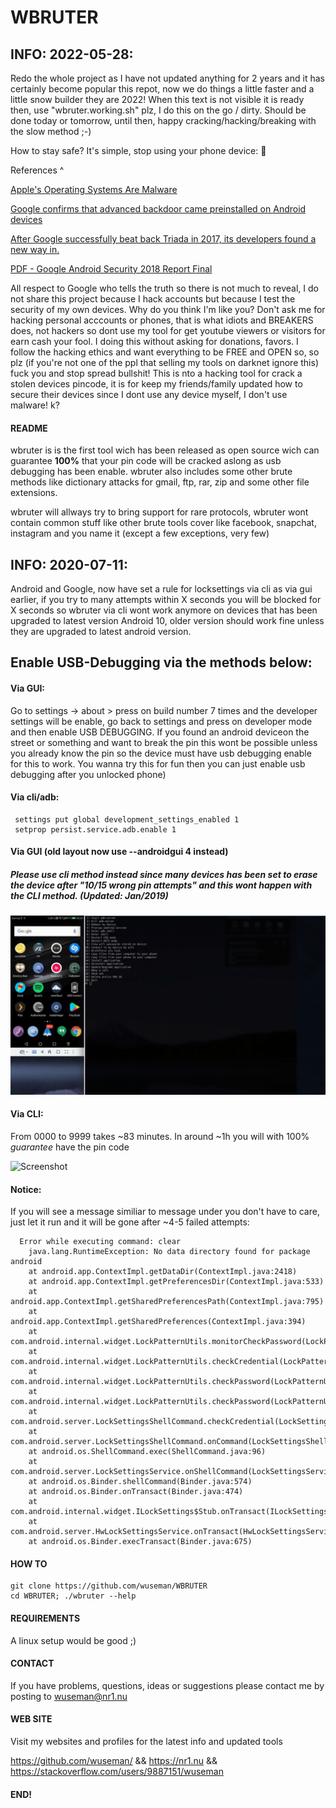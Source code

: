 # WBRUTER

## INFO: 2022-05-28: 

Redo the whole project as I have not updated anything for 2 years and it has certainly become popular this repot, now we do things a little faster and a little snow builder they are 2022!  When this text is not visible it is ready then, use "wbruter.working.sh" plz, I do this on the go / dirty. Should be done today or tomorrow, until then, happy cracking/hacking/breaking with the slow method ;-)

How to stay safe? It's simple, stop using your phone device: 📵

References ^

[Apple's Operating Systems Are Malware](https://www.gnu.org/proprietary/malware-apple.html)

[Google confirms that advanced backdoor came preinstalled on Android devices](https://www.reddit.com/r/linux/comments/bxp25x/google_confirms_that_advanced_backdoor_came/)

[After Google successfully beat back Triada in 2017, its developers found a new way in.](https://arstechnica.com/information-technology/2019/06/google-confirms-2017-supply-chain-attack-that-sneaked-backdoor-on-android-devices/)

[PDF - Google Android Security 2018 Report Final](https://source.android.com/security/reports/Google_Android_Security_2018_Report_Final.pdf)

All respect to Google who tells the truth so there is not much to reveal, I do not share this project because I hack accounts but because I test the security of my own devices. Why do you think I'm like you? Don't ask me for hacking personal acccounts or phones, that is what idiots and BREAKERS does, not hackers so dont use my tool for get youtube viewers or visitors for earn cash your fool. I doing this without asking for donations, favors. I follow the hacking ethics and want everything to be FREE and OPEN so, so plz (if you're not one of the ppl that selling my tools on darknet ignore this) 
 fuck you and stop spread bullshit! This is nto a hacking tool for crack a stolen devices pincode, it is for keep my friends/family updated how to secure their devices since I dont use any device myself, I don't use malware! k? 
 
#### README


wbruter is is the first tool wich has been released as open source wich can guarantee **100%** that your pin code will be cracked aslong as usb debugging has been enable. wbruter also includes some other brute methods like dictionary attacks for gmail, ftp, rar, zip and some other file extensions. 

wbruter will allways try to bring support for rare protocols, wbruter wont contain common stuff like other brute tools cover like facebook, snapchat, instagram and you name it (except a few exceptions, very few)

## INFO: 2020-07-11:

Android and Google, now have set a rule for locksettings via cli as via gui earlier, if you try to many attempts within X seconds you will be blocked for X seconds so wbruter via cli wont work anymore on devices that has been upgraded to latest version Android 10, older version should work fine unless they are upgraded to latest android version. 

## Enable USB-Debugging via the methods below:

#### Via GUI: 

Go to settings -> about > press on build number 7 times and the developer settings will be enable, go back to settings and press on developer mode and then enable USB DEBUGGING. If you found an android deviceon the street or something and want to break the pin this wont be possible unless you already know the pin so the device must have usb debugging enable for this to work. You wanna try this for fun then you can just enable usb debugging after you unlocked phone)

#### Via cli/adb: 

     settings put global development_settings_enabled 1
     setprop persist.service.adb.enable 1

#### Via GUI (old layout now use --androidgui 4 instead)
##### Please use cli method instead since many devices has been set to erase the device after "10/15 wrong pin attempts" and this wont happen with the CLI method. (Updated: Jan/2019)

![Screenshot](https://raw.githubusercontent.com/1939149/wbruter/master/files/wbruter.gif)

#### Via CLI:

From 0000 to 9999 takes ~83 minutes. In around ~1h you will with 100% _guarantee_ have the pin code

![Screenshot](https://nr1.nu/archive/wbruter/previews/wbruter-cli.gif)

#### Notice:

If you will see a message similiar to message under you don't have to care, just let it run and it will be gone after ~4-5 failed attempts: 

      Error while executing command: clear
        java.lang.RuntimeException: No data directory found for package android
        at android.app.ContextImpl.getDataDir(ContextImpl.java:2418)
        at android.app.ContextImpl.getPreferencesDir(ContextImpl.java:533)
        at android.app.ContextImpl.getSharedPreferencesPath(ContextImpl.java:795)
        at android.app.ContextImpl.getSharedPreferences(ContextImpl.java:394)
        at com.android.internal.widget.LockPatternUtils.monitorCheckPassword(LockPatternUtils.java:1814)
        at com.android.internal.widget.LockPatternUtils.checkCredential(LockPatternUtils.java:398)
        at com.android.internal.widget.LockPatternUtils.checkPassword(LockPatternUtils.java:548)
        at com.android.internal.widget.LockPatternUtils.checkPassword(LockPatternUtils.java:509)
        at com.android.server.LockSettingsShellCommand.checkCredential(LockSettingsShellCommand.java:151)
        at com.android.server.LockSettingsShellCommand.onCommand(LockSettingsShellCommand.java:57)
        at android.os.ShellCommand.exec(ShellCommand.java:96)
        at com.android.server.LockSettingsService.onShellCommand(LockSettingsService.java:1945)
        at android.os.Binder.shellCommand(Binder.java:574)
        at android.os.Binder.onTransact(Binder.java:474)
        at com.android.internal.widget.ILockSettings$Stub.onTransact(ILockSettings.java:419)
        at com.android.server.HwLockSettingsService.onTransact(HwLockSettingsService.java:179)
        at android.os.Binder.execTransact(Binder.java:675)


#### HOW TO

    git clone https://github.com/wuseman/WBRUTER
    cd WBRUTER; ./wbruter --help

#### REQUIREMENTS

A linux setup would be good ;)

#### CONTACT 

If you have problems, questions, ideas or suggestions please contact me by posting to wuseman@nr1.nu

#### WEB SITE

Visit my websites and profiles for the latest info and updated tools

https://github.com/wuseman/ && https://nr1.nu && https://stackoverflow.com/users/9887151/wuseman

#### END!
